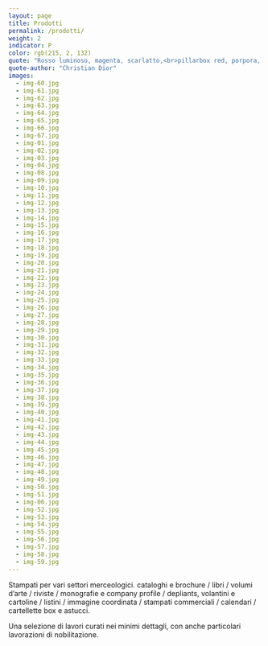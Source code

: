 ```yaml
---
layout: page
title: Prodotti
permalink: /prodotti/
weight: 2
indicator: P
color: rgb(215, 2, 132)
quote: "Rosso luminoso, magenta, scarlatto,<br>pillarbox red, porpora, ciliegio, vinaccia...<br>c’è sicuramente un rosso per tutti."
quote-author: "Christian Dior"
images:
  - img-60.jpg
  - img-61.jpg
  - img-62.jpg
  - img-63.jpg
  - img-64.jpg
  - img-65.jpg
  - img-66.jpg
  - img-67.jpg
  - img-01.jpg
  - img-02.jpg
  - img-03.jpg
  - img-04.jpg
  - img-08.jpg
  - img-09.jpg
  - img-10.jpg
  - img-11.jpg
  - img-12.jpg
  - img-13.jpg
  - img-14.jpg
  - img-15.jpg
  - img-16.jpg
  - img-17.jpg
  - img-18.jpg
  - img-19.jpg
  - img-20.jpg
  - img-21.jpg
  - img-22.jpg
  - img-23.jpg
  - img-24.jpg
  - img-25.jpg
  - img-26.jpg
  - img-27.jpg
  - img-28.jpg
  - img-29.jpg
  - img-30.jpg
  - img-31.jpg
  - img-32.jpg
  - img-33.jpg
  - img-34.jpg
  - img-35.jpg
  - img-36.jpg
  - img-37.jpg
  - img-38.jpg
  - img-39.jpg
  - img-40.jpg
  - img-41.jpg
  - img-42.jpg
  - img-43.jpg
  - img-44.jpg
  - img-45.jpg
  - img-46.jpg
  - img-47.jpg
  - img-48.jpg
  - img-49.jpg
  - img-50.jpg
  - img-51.jpg
  - img-06.jpg
  - img-52.jpg
  - img-53.jpg
  - img-54.jpg
  - img-55.jpg
  - img-56.jpg
  - img-57.jpg
  - img-58.jpg
  - img-59.jpg
---
```


Stampati per vari settori merceologici. cataloghi e brochure / libri / volumi d’arte / riviste / monografie e company profile / depliants, volantini e cartoline / listini / immagine coordinata / stampati commerciali / calendari / cartellette box e astucci.

Una selezione di lavori curati nei minimi dettagli, con anche particolari lavorazioni di nobilitazione.
